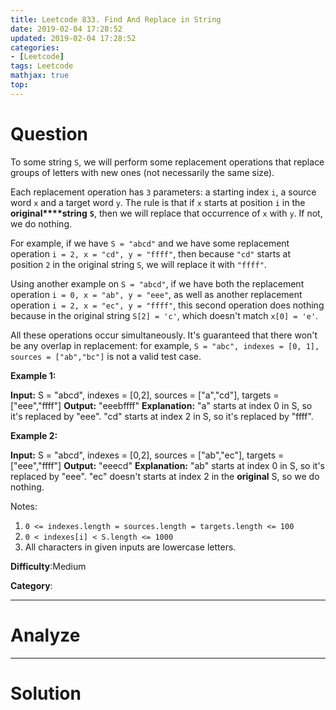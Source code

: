 ```yaml
---
title: Leetcode 833. Find And Replace in String
date: 2019-02-04 17:28:52
updated: 2019-02-04 17:28:52
categories: 
- [Leetcode]
tags: Leetcode
mathjax: true
top:
---
```


# Question

To some string  `S`, we will perform some replacement operations that replace groups of letters with new ones (not necessarily the same size).

Each replacement operation has  `3`  parameters: a starting index  `i`, a source word `x` and a target word `y`. The rule is that if  `x` starts at position  `i` in the  **original****string**  **`S`**, then we will replace that occurrence of `x` with `y`. If not, we do nothing.

For example, if we have `S = "abcd"` and we have some replacement operation `i = 2, x = "cd", y = "ffff"`, then because `"cd"` starts at position  `2` in the original string  `S`, we will replace it with  `"ffff"`.

Using another example on  `S = "abcd"`, if we have both the replacement operation  `i = 0, x = "ab", y = "eee"`, as well as another replacement operation `i = 2, x = "ec", y = "ffff"`, this second operation does nothing because in the original string `S[2] = 'c'`, which doesn't match `x[0] = 'e'`.

All these operations occur simultaneously. It's guaranteed that there won't be any overlap in replacement: for example, `S = "abc", indexes = [0, 1], sources = ["ab","bc"]`  is not a valid test case.

**Example 1:**

**Input:** S = "abcd", indexes = [0,2], sources = ["a","cd"], targets = ["eee","ffff"]
**Output:** "eeebffff"
**Explanation:** "a" starts at index 0 in S, so it's replaced by "eee".
"cd" starts at index 2 in S, so it's replaced by "ffff".

**Example 2:**

**Input:** S = "abcd", indexes = [0,2], sources = ["ab","ec"], targets = ["eee","ffff"]
**Output:** "eeecd"
**Explanation:** "ab" starts at index 0 in S, so it's replaced by "eee". 
"ec" doesn't starts at index 2 in the **original** S, so we do nothing.

Notes:

1.  `0 <= indexes.length = sources.length = targets.length <= 100`
2.  `0 < indexes[i] < S.length <= 1000`
3.  All characters in given inputs are lowercase letters.

**Difficulty**:Medium

**Category**:

<!-- more -->

------------

# Analyze

------------

# Solution

```cpp

```